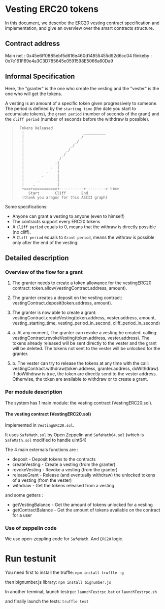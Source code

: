# Vesting ERC20 tokens
In this document, we describe the ERC20 vesting contract specification and implementation,
and give an overview over the smart contracts structure.

## Contract address
Main net : 0x45e6ff0885ebf5d616e460d14855455d92d6cc04
Rinkeby : 0x7e161F89e4a3C3D785645e0591598E5066a60Da9

## Informal Specification
Here, the "granter" is the one who create the vesting and the "vester" is the one who will get the tokens.

A vesting is an amount of a specific token given progressively to someone. The period is defined by the `starting time` (the date you start to accumulate tokens), the `grant period` (number of seconds of the grant) and the `cliff period` (number of seconds before the withdraw is possible).

> ```
>  Tokens Released
>   |                           __________ 	
>   |                         _/ 				
>   |                       _/  
>   |                     _/
>   |                   _/
>   |                 _/
>   |                /
>   |              .|
>   |            .  |
>   |          .    |
>   |        .      |
>   |      .        |
>   |    .          |
>   +===+===========+-----------+---------> time
>      Start       Cliff       End
>	(thank you aragon for this ASCII graph)
> ```

Some specifications:
- Anyone can grant a vesting to anyone (even to himself)
- The contracts support every ERC20 tokens
- A `Cliff period` equals to 0, means that the withraw is directly possible (no cliff).
- A `Cliff period` equals to `Grant period`, means the withraw is possible only after the end of the vesting.


## Detailed description

### Overview of the flow for a grant
1. The granter needs to create a token allowance for the vestingERC20 contract: token.allow(vestingContract.address, amount).

2. The granter creates a deposit on the vesting contract: vestingContract.deposit(token.address, amount).

3. The granter is now able to create a grant: vestingContract.createVesting(token.address, vester.address, amount, vesting_starting_time, vesting_period_in_second, cliff_period_in_second)

4. a. At any moment, The granter can revoke a vesting he created. calling: vestingContract.revokeVesting(token.address, vester.address). The tokens already released will be sent directly to the vester and the grant will be deleted. The tokens not sent to the vester will be unlocked for the granter.

4. b. The vester can try to release the tokens at any time with the call: vestingContract.withdraw(token.address, granter.address, doWithdraw). If doWithdraw is true, the token are directly send to the vester address. Otherwise, the token are available to withdraw or to create a grant.


### Per module description
The system has 1 main module: the vesting contract (VestingERC20.sol).


#### The vesting contract (VestingERC20.sol)
Implemented in `VestingERC20.sol`. 

It uses `SafeMath.sol` by Open Zeppelin and `SafeMath64.sol` (which is `SafeMath.sol` modified to handle uint64)

The 4 main externals functions are :
- deposit - Deposit tokens to the contracts
- createVesting - Create a vesting (from the granter)
- revokeVesting - Revoke a vesting (from the granter)
- releaseGrant - Release (and eventually withdraw) the unlocked tokens of a vesting (from the vester) 
- withdraw - Get the tokens released from a vesting

and some getters :
- getVestingBalance - Get the amount of tokens unlocked for a vesting
- getContractBalance - Get the amount of tokens available on the contract for a user


### Use of zeppelin code
We use open-zeppling code for `SafeMath`. And `ERC20` logic.

# Run testunit
You need first to install the truffle: 
`npm install truffle -g`

then bignumber.js library: 
`npm install bignumber.js`

In another terminal, launch testrpc:
`launchTestrpc.bat` or `launchTestrpc.sh`

and finally launch the tests: 
`truffle test`
